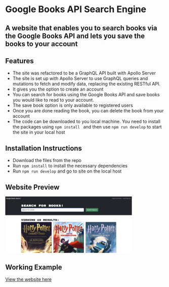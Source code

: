 # Google Books API Search Engine

## A website that enables you to search books via the Google Books API and lets you save the books to your account

## Features

- The site was refactored to be a GraphQL API built with Apollo Server
- The site is set up with Apollo Server to use GraphQL queries and mutations to fetch and modify data, replacing the existing RESTful API.
- It gives you the option to create an account
- You can search for books using the Google Books API and save books you would like to read to your account.
- The save book option is only available to registered users
- Once you are done reading the book, you can delete the book from your account
- The code can be downloaded to you local machine. You need to install the packages using `npm install ` and then use `npm run develop` to start the site in your local host

## Installation Instructions

- Download the files from the repo
- Run `npm install` to install the necessary dependencies
- Run `npm run develop` and go to site on the local host

## Website Preview
<img src="./client/src/assets/google_books_site.png" alt="Google Books API website Screenshot" width="400"/>

## Working Example
[View the website here](https://gcsdesign-blog-43fec2242915.herokuapp.com/)


